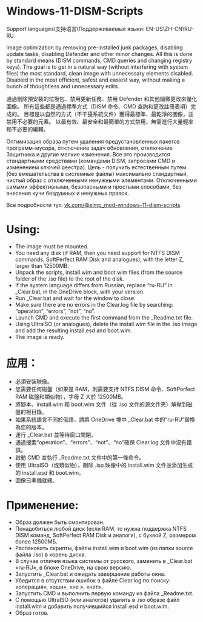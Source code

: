 # Windows-11-DISM-Scripts
Support languages\支持语言\Поддерживаемые языки: EN-US\ZH-CN\RU-RU

Image optimization by removing pre-installed junk packages, disabling update tasks, disabling Defender and other minor changes. All this is done by standard means (DISM commands, CMD queries and changing registry keys). The goal is to get in a natural way (without interfering with system files) the most standard, clean image with unnecessary elements disabled. Disabled in the most efficient, safest and easiest way, without making a bunch of thoughtless and unnecessary edits.

通過刪除預安裝的垃圾包、禁用更新任務、禁用 Defender 和其他細微更改來優化圖像。 所有這些都是通過標準方式（DISM 命令、CMD 查詢和更改註冊表項）完成的。 目標是以自然的方式（不干擾系統文件）獲得最標準、最乾淨的圖像，並禁用不必要的元素。 以最有效、最安全和最簡單的方式禁用，無需進行大量輕率和不必要的編輯。

Оптимизация образа путем удаления предустановленных пакетов программ-мусора, отключение задач обновления, отключение Защитника и другие мелкие изменения. Все это производится стандартными средствами (командами DISM, запросами CMD и изменением ключей реестра). Цель - получить естественным путем (без вмешательства в системные файлы) максимально стандартный, чистый образ с отключенными ненужными элементами. Отключенными самыми эффективными, безопасными и простыми способами, без внесения кучи бездумных и ненужных правок.

Все подробности тут: [vk.com/@slmp_mod-windows-11-dism-scripts
](https://vk.com/@slmp_mod-windows-11-dism-scripts)

# Using:
- The image must be mounted.
- You need any disk (if RAM, then you need support for NTFS DISM commands, SoftPerfect RAM Disk and analogues), with the letter Z, larger than 12500MB.
- Unpack the scripts, install.wim and boot.wim files (from the source folder of the .iso file) to the root of the disk.
- If the system language differs from Russian, replace “ru-RU” in _Clear.bat, in the OneDrive block, with your version.
- Run _Clear.bat and wait for the window to close.
- Make sure there are no errors in the Clear.log file by searching: “operation”, “errors”, “not”, “no”.
- Launch CMD and execute the first command from the _Readme.txt file.
- Using UltraISO (or analogues), delete the install.wim file in the .iso image and add the resulting install.esd and boot.wim.
- The image is ready.

# 应用：
- 必須安裝映像。
- 您需要任何磁盤（如果是 RAM，則需要支持 NTFS DISM 命令、SoftPerfect RAM 磁盤和類似物），字母 Z 大於 12500MB。
- 將腳本、install.wim 和 boot.wim 文件（從 .iso 文件的源文件夾）解壓到磁盤的根目錄。
- 如果系統語言不同於俄語，請將 OneDrive 塊中 _Clear.bat 中的“ru-RU”替換為您的版本。
- 運行 _Clear.bat 並等待窗口關閉。
- 通過搜索“operation”、“errors”、“not”、“no”確保 Clear.log 文件中沒有錯誤。
- 啟動 CMD 並執行 _Readme.txt 文件中的第一條命令。
- 使用 UltraISO（或類似物），刪除 .iso 映像中的 install.wim 文件並添加生成的 install.esd 和 boot.wim。
- 圖像已準備就緒。

# Применение:
- Образ должен быть смонтирован.
- Понадобиться любой диск (если RAM, то нужна поддержка NTFS DISM команд, SoftPerfect RAM Disk и аналоги), с буквой Z, размером более 12500МБ.
- Распаковать скрипты, файлы install.wim и boot.wim (из папки source файла .iso) в корень диска.
- В случае отличия языка системы от русского, заменить в _Clear.bat «ru-RU», в блоке OneDrive, на свою версию.
- Запустить _Clear.bat и ожидать завершение работы окна.
- Убедится в отсутствии ошибок в файле Clear.log по поиску: «операция», «оши», «не », «нет».
- Запустить CMD и выполнить первую команду из файла _Readme.txt.
- С помощью UltraISO (или аналогов) удалить в .iso образе файл install.wim и добавить получившийся install.esd и boot.wim.
- Образ готов.
